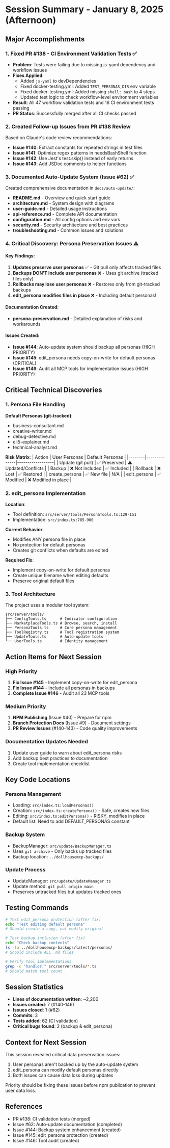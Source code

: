 # Session Summary - January 8, 2025 (Afternoon)

## Major Accomplishments

### 1. Fixed PR #138 - CI Environment Validation Tests ✅
- **Problem**: Tests were failing due to missing js-yaml dependency and workflow issues
- **Fixes Applied**:
  - Added `js-yaml` to devDependencies
  - Fixed docker-testing.yml: Added `TEST_PERSONAS_DIR` env variable
  - Fixed docker-testing.yml: Added missing `shell: bash` to 4 steps
  - Updated test logic to check workflow-level environment variables
- **Result**: All 47 workflow validation tests and 16 CI environment tests passing
- **PR Status**: Successfully merged after all CI checks passed

### 2. Created Follow-up Issues from PR #138 Review
Based on Claude's code review recommendations:
- **Issue #140**: Extract constants for repeated strings in test files
- **Issue #141**: Optimize regex patterns in needsBashShell function
- **Issue #142**: Use Jest's test.skip() instead of early returns
- **Issue #143**: Add JSDoc comments to helper functions

### 3. Documented Auto-Update System (Issue #62) ✅
Created comprehensive documentation in `docs/auto-update/`:
- **README.md** - Overview and quick start guide
- **architecture.md** - System design with diagrams
- **user-guide.md** - Detailed usage instructions
- **api-reference.md** - Complete API documentation
- **configuration.md** - All config options and env vars
- **security.md** - Security architecture and best practices
- **troubleshooting.md** - Common issues and solutions

### 4. Critical Discovery: Persona Preservation Issues ⚠️

#### Key Findings:
1. **Updates preserve user personas** ✅ - Git pull only affects tracked files
2. **Backups DON'T include user personas** ❌ - Uses git archive (tracked files only)
3. **Rollbacks may lose user personas** ❌ - Restores only from git-tracked backups
4. **edit_persona modifies files in place** ❌ - Including default personas!

#### Documentation Created:
- **persona-preservation.md** - Detailed explanation of risks and workarounds

#### Issues Created:
- **Issue #144**: Auto-update system should backup all personas (HIGH PRIORITY)
- **Issue #145**: edit_persona needs copy-on-write for default personas (CRITICAL)
- **Issue #146**: Audit all MCP tools for implementation issues (HIGH PRIORITY)

## Critical Technical Discoveries

### 1. Persona File Handling

**Default Personas (git-tracked)**:
- business-consultant.md
- creative-writer.md
- debug-detective.md
- eli5-explainer.md
- technical-analyst.md

**Risk Matrix**:
| Action | User Personas | Default Personas |
|--------|--------------|------------------|
| Update (git pull) | ✅ Preserved | ⚠️ Updated/Conflicts |
| Backup | ❌ Not included | ✅ Included |
| Rollback | ❌ Lost | ✅ Restored |
| create_persona | ✅ New file | N/A |
| edit_persona | ✅ Modified | ❌ Modified in place |

### 2. edit_persona Implementation

**Location**: 
- Tool definition: `src/server/tools/PersonaTools.ts:129-151`
- Implementation: `src/index.ts:785-900`

**Current Behavior**:
- Modifies ANY persona file in place
- No protection for default personas
- Creates git conflicts when defaults are edited

**Required Fix**:
- Implement copy-on-write for default personas
- Create unique filename when editing defaults
- Preserve original default files

### 3. Tool Architecture

The project uses a modular tool system:
```
src/server/tools/
├── ConfigTools.ts      # Indicator configuration
├── MarketplaceTools.ts # Browse, search, install
├── PersonaTools.ts     # Core persona management
├── ToolRegistry.ts     # Tool registration system
├── UpdateTools.ts      # Auto-update tools
└── UserTools.ts        # Identity management
```

## Action Items for Next Session

### High Priority
1. **Fix Issue #145** - Implement copy-on-write for edit_persona
2. **Fix Issue #144** - Include all personas in backups
3. **Complete Issue #146** - Audit all 23 MCP tools

### Medium Priority
1. **NPM Publishing** (Issue #40) - Prepare for npm
2. **Branch Protection Docs** (Issue #9) - Document settings
3. **PR Review Issues** (#140-143) - Code quality improvements

### Documentation Updates Needed
1. Update user guide to warn about edit_persona risks
2. Add backup best practices to documentation
3. Create tool implementation checklist

## Key Code Locations

### Persona Management
- Loading: `src/index.ts:loadPersonas()`
- Creation: `src/index.ts:createPersona()` - Safe, creates new files
- Editing: `src/index.ts:editPersona()` - RISKY, modifies in place
- Default list: Need to add DEFAULT_PERSONAS constant

### Backup System
- BackupManager: `src/update/BackupManager.ts`
- Uses `git archive` - Only backs up tracked files
- Backup location: `../dollhousemcp-backups/`

### Update Process
- UpdateManager: `src/update/UpdateManager.ts`
- Update method: `git pull origin main`
- Preserves untracked files but updates tracked ones

## Testing Commands

```bash
# Test edit_persona protection (after fix)
echo "Test editing default persona"
# Should create a copy, not modify original

# Test backup inclusion (after fix)
echo "Check backup contents"
ls -la ../dollhousemcp-backups/latest/personas/
# Should include ALL .md files

# Verify tool implementations
grep -c "handler:" src/server/tools/*.ts
# Should match tool count
```

## Session Statistics
- **Lines of documentation written**: ~2,200
- **Issues created**: 7 (#140-146)
- **Issues closed**: 1 (#62)
- **Commits**: 3
- **Tests added**: 62 (CI validation)
- **Critical bugs found**: 2 (backup & edit_persona)

## Context for Next Session

This session revealed critical data preservation issues:
1. User personas aren't backed up by the auto-update system
2. edit_persona can modify default personas directly
3. Both issues can cause data loss during updates

Priority should be fixing these issues before npm publication to prevent user data loss.

## References
- PR #138: CI validation tests (merged)
- Issue #62: Auto-update documentation (completed)
- Issue #144: Backup system enhancement (created)
- Issue #145: edit_persona protection (created)
- Issue #146: Tool audit (created)